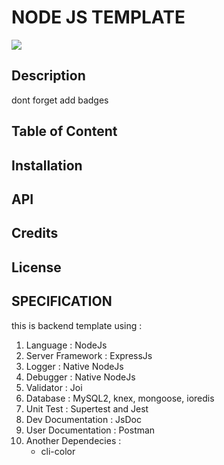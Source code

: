 # NODE JS TEMPLATE

<img src="https://img.shields.io/badge/author-salman-yellow">

## Description

dont forget add badges

## Table of Content

## Installation

## API

## Credits

## License

## SPECIFICATION

this is backend template using :

1. Language : NodeJs
2. Server Framework : ExpressJs
3. Logger : Native NodeJs
4. Debugger : Native NodeJs
5. Validator : Joi
6. Database : MySQL2, knex, mongoose, ioredis
7. Unit Test : Supertest and Jest
8. Dev Documentation : JsDoc
9. User Documentation : Postman
10. Another Dependecies :
    - cli-color

